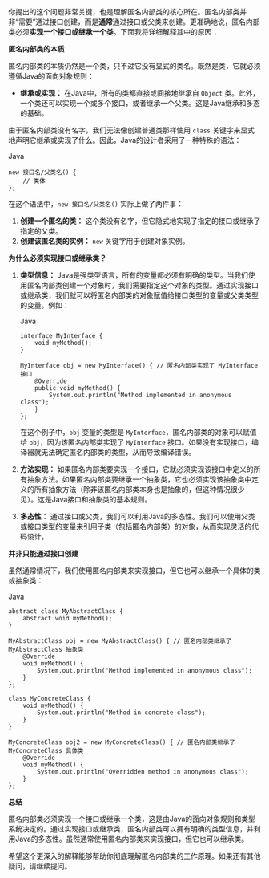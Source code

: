 你提出的这个问题非常关键，也是理解匿名内部类的核心所在。匿名内部类并非“需要”通过接口创建，而是**通常**通过接口或父类来创建。更准确地说，匿名内部类必须**实现一个接口或继承一个类**。下面我将详细解释其中的原因：

**匿名内部类的本质**

匿名内部类的本质仍然是一个类，只不过它没有显式的类名。既然是类，它就必须遵循Java的面向对象规则：

- **继承或实现：** 在Java中，所有的类都直接或间接地继承自 `Object` 类。此外，一个类还可以实现一个或多个接口，或者继承一个父类。这是Java继承和多态的基础。

由于匿名内部类没有名字，我们无法像创建普通类那样使用 `class` 关键字来显式地声明它继承或实现了什么。因此，Java的设计者采用了一种特殊的语法：

Java

```
new 接口名/父类名() {
    // 类体
};
```

在这个语法中，`new 接口名/父类名()` 实际上做了两件事：

1. **创建一个匿名的类：** 这个类没有名字，但它隐式地实现了指定的接口或继承了指定的父类。
2. **创建该匿名类的实例：** `new` 关键字用于创建对象实例。

**为什么必须实现接口或继承类？**

1. **类型信息：** Java是强类型语言，所有的变量都必须有明确的类型。当我们使用匿名内部类创建一个对象时，我们需要指定这个对象的类型。通过实现接口或继承类，我们就可以将匿名内部类的对象赋值给接口类型的变量或父类类型的变量。例如：
    
    Java
    
    ```
    interface MyInterface {
        void myMethod();
    }
    
    MyInterface obj = new MyInterface() { // 匿名内部类实现了 MyInterface 接口
        @Override
        public void myMethod() {
            System.out.println("Method implemented in anonymous class");
        }
    };
    ```
    
    在这个例子中，`obj` 变量的类型是 `MyInterface`，匿名内部类的对象可以赋值给 `obj`，因为该匿名内部类实现了 `MyInterface` 接口。如果没有实现接口，编译器就无法确定匿名内部类的类型，从而导致编译错误。
    
2. **方法实现：** 如果匿名内部类要实现一个接口，它就必须实现该接口中定义的所有抽象方法。如果匿名内部类要继承一个抽象类，它也必须实现该抽象类中定义的所有抽象方法（除非该匿名内部类本身也是抽象的，但这种情况很少见）。这是Java接口和抽象类的基本规则。
    
3. **多态性：** 通过接口或父类，我们可以利用Java的多态性。我们可以使用父类或接口类型的变量来引用子类（包括匿名内部类）的对象，从而实现灵活的代码设计。
    

**并非只能通过接口创建**

虽然通常情况下，我们使用匿名内部类来实现接口，但它也可以继承一个具体的类或抽象类：

Java

```
abstract class MyAbstractClass {
    abstract void myMethod();
}

MyAbstractClass obj = new MyAbstractClass() { // 匿名内部类继承了 MyAbstractClass 抽象类
    @Override
    void myMethod() {
        System.out.println("Method implemented in anonymous class");
    }
};

class MyConcreteClass {
    void myMethod() {
        System.out.println("Method in concrete class");
    }
}

MyConcreteClass obj2 = new MyConcreteClass() { // 匿名内部类继承了 MyConcreteClass 具体类
    @Override
    void myMethod() {
        System.out.println("Overridden method in anonymous class");
    }
};
```

**总结**

匿名内部类必须实现一个接口或继承一个类，这是由Java的面向对象规则和类型系统决定的。通过实现接口或继承类，匿名内部类可以拥有明确的类型信息，并利用Java的多态性。虽然通常使用匿名内部类来实现接口，但它也可以继承类。

希望这个更深入的解释能够帮助你彻底理解匿名内部类的工作原理。如果还有其他疑问，请继续提问。